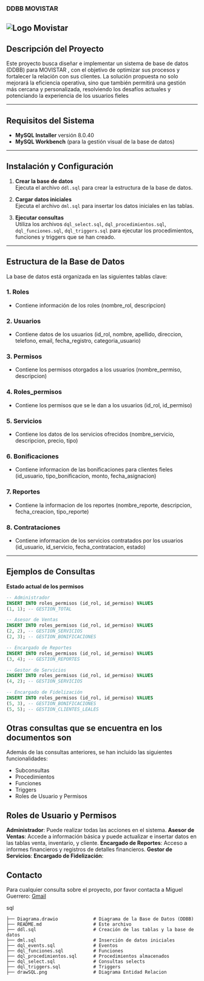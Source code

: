 ### DDBB MOVISTAR
## ![Logo Movistar](https://encrypted-tbn0.gstatic.com/images?q=tbn:ANd9GcQ6O7mkSWxmHDibfTiT7NKPtaGZe3Shub8uOg&s)

## Descripción del Proyecto

Este proyecto busca diseñar e implementar un sistema de base de datos (DDBB) para MOVISTAR , con el objetivo de optimizar sus procesos y fortalecer la relación con sus clientes. La solución propuesta no solo mejorará la eficiencia operativa, sino que también permitirá una gestión más cercana y personalizada, resolviendo los desafíos actuales y potenciando la experiencia de los usuarios fieles

---

## Requisitos del Sistema

- **MySQL Installer** versión 8.0.40
- **MySQL Workbench** (para la gestión visual de la base de datos)

---

## Instalación y Configuración

1. **Crear la base de datos**  
   Ejecuta el archivo `ddl.sql` para crear la estructura de la base de datos.

2. **Cargar datos iniciales**  
   Ejecuta el archivo `dml.sql` para insertar los datos iniciales en las tablas.

3. **Ejecutar consultas**  
   Utiliza los archivos `dql_select.sql`, `dql_procedimientos.sql`, `dql_funciones.sql`, `dql_triggers.sql` para ejecutar los procedimientos, funciones y triggers que se han creado.

---

## Estructura de la Base de Datos

La base de datos está organizada en las siguientes tablas clave:

### 1. **Roles**
   - Contiene información de los roles (nombre_rol, descripcion)

### 2. **Usuarios**
   - Contiene datos de los usuarios (id_rol, nombre, apellido, direccion, telefono, email, fecha_registro, categoria_usuario)

### 3. **Permisos**
  - Contiene los permisos otorgados a los usuarios (nombre_permiso, descripcion)

### 4. **Roles_permisos**
  - Contiene los permisos que se le dan a los usuarios (id_rol, id_permiso)

### 5. **Servicios**
  - Contiene los datos de los servicios ofrecidos (nombre_servicio, descripcion, precio, tipo)

### 6. **Bonificaciones**
  - Contiene informacion de las bonificaciones para clientes fieles (id_usuario, tipo_bonificacion, monto, fecha_asignacion)

### 7. **Reportes**
  - Contiene la informacion de los reportes (nombre_reporte, descripcion, fecha_creacion, tipo_reporte)

### 8. **Contrataciones**
  - Contiene informacion de los servicios contratados por los usuarios (id_usuario, id_servicio, fecha_contratacion, estado)

---

## Ejemplos de Consultas

**Estado actual de los permisos**

```sql
-- Administrador
INSERT INTO roles_permisos (id_rol, id_permiso) VALUES
(1, 1); -- GESTION_TOTAL

-- Asesor de Ventas
INSERT INTO roles_permisos (id_rol, id_permiso) VALUES
(2, 2), -- GESTION_SERVICIOS
(2, 3); -- GESTION_BONIFICACIONES

-- Encargado de Reportes
INSERT INTO roles_permisos (id_rol, id_permiso) VALUES
(3, 4); -- GESTION_REPORTES

-- Gestor de Servicios
INSERT INTO roles_permisos (id_rol, id_permiso) VALUES
(4, 2); -- GESTION_SERVICIOS

-- Encargado de Fidelización
INSERT INTO roles_permisos (id_rol, id_permiso) VALUES
(5, 3), -- GESTION_BONIFICACIONES
(5, 5); -- GESTION_CLIENTES_LEALES
```
## Otras consultas que se encuentra en los documentos son

Además de las consultas anteriores, se han incluido las siguientes funcionalidades:

- Subconsultas
- Procedimientos
- Funciones
- Triggers
- Roles de Usuario y Permisos

## Roles de Usuario y Permisos

**Administrador**: Puede realizar todas las acciones en el sistema.
**Asesor de Ventas**: Accede a información básica y puede actualizar e insertar datos en las tablas venta, inventario, y cliente.
**Encargado de Reportes**: Acceso a informes financieros y registros de detalles financieros.
**Gestor de Servicios**: 
**Encargado de Fidelización**: 

## Contacto

Para cualquier consulta sobre el proyecto, por favor contacta a
Miguel Guerrero: [Gmail](Guerreromiguelmartinez@gmail.com)

sql

    ├── Diagrama.drawio             # Diagrama de la Base de Datos (DDBB)
    ├── README.md                   # Este archivo
    ├── ddl.sql                     # Creación de las tablas y la base de datos
    ├── dml.sql                     # Inserción de datos iniciales
    ├── dql_events.sql              # Eventos
    ├── dql_funciones.sql           # Funciones
    ├── dql_procedimientos.sql      # Procedimientos almacenados
    ├── dql_select.sql              # Consultas selects
    ├── dql_triggers.sql            # Triggers
    ├── drawSQL.png                 # Diagrama Entidad Relacion
